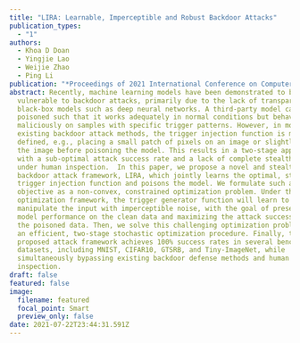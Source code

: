 ```yaml
---
title: "LIRA: Learnable, Imperceptible and Robust Backdoor Attacks"
publication_types:
  - "1"
authors:
  - Khoa D Doan
  - Yingjie Lao
  - Weijie Zhao
  - Ping Li
publication: "*Proceedings of 2021 International Conference on Computer Vision*"
abstract: Recently, machine learning models have been demonstrated to be
  vulnerable to backdoor attacks, primarily due to the lack of transparency in
  black-box models such as deep neural networks. A third-party model can be
  poisoned such that it works adequately in normal conditions but behaves
  maliciously on samples with specific trigger patterns. However, in most
  existing backdoor attack methods, the trigger injection function is manually
  defined, e.g., placing a small patch of pixels on an image or slightly deform
  the image before poisoning the model. This results in a two-stage approach
  with a sub-optimal attack success rate and a lack of complete stealthiness
  under human inspection.  In this paper, we propose a novel and stealthy
  backdoor attack framework, LIRA, which jointly learns the optimal, stealthy
  trigger injection function and poisons the model. We formulate such an
  objective as a non-convex, constrained optimization problem. Under this
  optimization framework, the trigger generator function will learn to
  manipulate the input with imperceptible noise, with the goal of preserving the
  model performance on the clean data and maximizing the attack success rate on
  the poisoned data. Then, we solve this challenging optimization problem with
  an efficient, two-stage stochastic optimization procedure. Finally, the
  proposed attack framework achieves 100% success rates in several benchmark
  datasets, including MNIST, CIFAR10, GTSRB, and Tiny-ImageNet, while
  simultaneously bypassing existing backdoor defense methods and human
  inspection.
draft: false
featured: false
image:
  filename: featured
  focal_point: Smart
  preview_only: false
date: 2021-07-22T23:44:31.591Z
---
```

